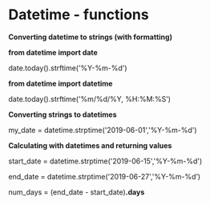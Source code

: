 # Datetime - functions

**Converting datetime to strings (with formatting)**

**from datetime import date**

date.today().strftime('%Y-%m-%d')

**from datetime import datetime**

date.today().strftime('%m/%d/%Y, %H:%M:%S')

**Converting strings to datetimes**

my\_date = datetime.strptime('2019-06-01','%Y-%m-%d')

**Calculating with datetimes and returning values**

start\_date = datetime.strptime('2019-06-15','%Y-%m-%d')

end\_date = datetime.strptime('2019-06-27','%Y-%m-%d’)

num\_days = (end\_date - start\_date)**.days**
